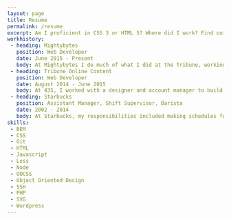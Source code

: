 ```yaml
---
layout: page
title: Resume
permalink: /resume
excerpt: Am I proficient in CSS 3 or HTML 5? Where did I work? Find out answers to these questions and more on my resume!
workhistory:
 - heading: Mightybytes
   position: Web Developer
   date: June 2015 - Present
   body: At Mightybytes I do much of what I did at the Tribune, working with wordpress etc. But here I was taught and use a variety of new and standard best practices such as tooling with Gulp, version control with Git, LESS preprocessors, Templating through Twig.
 - heading: Tribune Online Content
   position: Web Developer
   date: August 2014 - June 2015
   body: At 435, I worked with a designer and account manager to build websites in wordpress, HTML, CSS, Javascript, PHP, and SVG. I specialized in making sites as performant as possible, optimizing for the critical rendering path, and making sure that css animations and transitions are super smooth.
 - heading: Starbucks
   position: Assistant Manager, Shift Supervisor, Barista
   date: 2002 - 2014
   body: At Starbucks, my responsibilities included making schedules for over twenty employees, cleaning, creating routines, reinforcing self-esteem, recognizing team achievements, making sales goals, analyzing profit and loss statements, finding ways to drive sales, making coffee, controlling inventory, and teaching these skills to others.
skills:
 - BEM
 - CSS
 - Git
 - HTML
 - Javascript
 - Less
 - Node
 - OOCSS
 - Object Oriented Design
 - SSH
 - PHP
 - SVG
 - Wordpress
---
```


